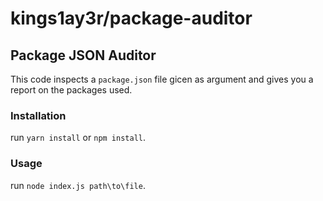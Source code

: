 # kings1ay3r/package-auditor
## Package JSON Auditor

This code inspects a `package.json` file gicen as argument and gives you a report on the packages used.
### Installation

run `yarn install` or `npm install`.

### Usage
run `node index.js path\to\file`.
